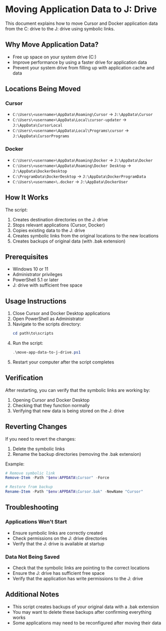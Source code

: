 # Moving Application Data to J: Drive

This document explains how to move Cursor and Docker application data from the C: drive to the J: drive using symbolic links.

## Why Move Application Data?

- Free up space on your system drive (C:)
- Improve performance by using a faster drive for application data
- Prevent your system drive from filling up with application cache and data

## Locations Being Moved

### Cursor
- `C:\Users\<username>\AppData\Roaming\Cursor` → `J:\AppData\Cursor`
- `C:\Users\<username>\AppData\Local\cursor-updater` → `J:\AppData\CursorLocal`
- `C:\Users\<username>\AppData\Local\Programs\cursor` → `J:\AppData\CursorPrograms`

### Docker
- `C:\Users\<username>\AppData\Roaming\Docker` → `J:\AppData\Docker`
- `C:\Users\<username>\AppData\Roaming\Docker Desktop` → `J:\AppData\DockerDesktop`
- `C:\ProgramData\DockerDesktop` → `J:\AppData\DockerProgramData`
- `C:\Users\<username>\.docker` → `J:\AppData\DockerUser`

## How It Works

The script:
1. Creates destination directories on the J: drive
2. Stops relevant applications (Cursor, Docker)
3. Copies existing data to the J: drive
4. Creates symbolic links from the original locations to the new locations
5. Creates backups of original data (with .bak extension)

## Prerequisites

- Windows 10 or 11
- Administrator privileges
- PowerShell 5.1 or later
- J: drive with sufficient free space

## Usage Instructions

1. Close Cursor and Docker Desktop applications
2. Open PowerShell as Administrator
3. Navigate to the scripts directory:
   ```powershell
   cd path\to\scripts
   ```
4. Run the script:
   ```powershell
   .\move-app-data-to-j-drive.ps1
   ```
5. Restart your computer after the script completes

## Verification

After restarting, you can verify that the symbolic links are working by:

1. Opening Cursor and Docker Desktop
2. Checking that they function normally
3. Verifying that new data is being stored on the J: drive

## Reverting Changes

If you need to revert the changes:

1. Delete the symbolic links
2. Rename the backup directories (removing the .bak extension)

Example:
```powershell
# Remove symbolic link
Remove-Item -Path "$env:APPDATA\Cursor" -Force

# Restore from backup
Rename-Item -Path "$env:APPDATA\Cursor.bak" -NewName "Cursor"
```

## Troubleshooting

### Applications Won't Start
- Ensure symbolic links are correctly created
- Check permissions on the J: drive directories
- Verify that the J: drive is available at startup

### Data Not Being Saved
- Check that the symbolic links are pointing to the correct locations
- Ensure the J: drive has sufficient free space
- Verify that the application has write permissions to the J: drive

## Additional Notes

- This script creates backups of your original data with a .bak extension
- You may want to delete these backups after confirming everything works
- Some applications may need to be reconfigured after moving their data